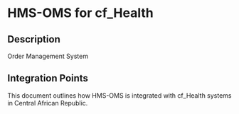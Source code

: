 # HMS-OMS for cf_Health

## Description

Order Management System

## Integration Points

This document outlines how HMS-OMS is integrated with cf_Health systems in Central African Republic.
